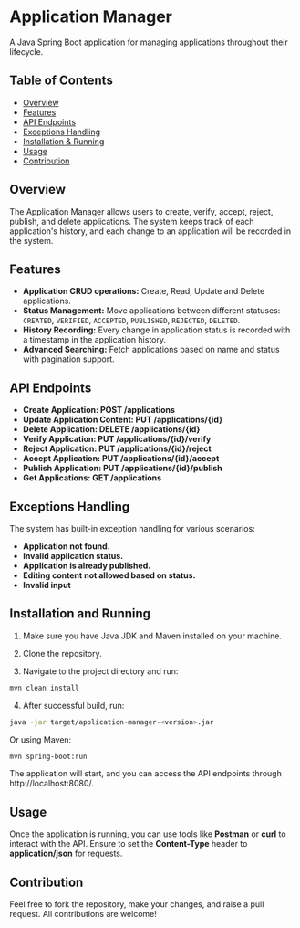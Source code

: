 # Application Manager
A Java Spring Boot application for managing applications throughout their lifecycle.

## Table of Contents
- [Overview](#Overview)
- [Features](#Features)
- [API Endpoints](#API-Endpoints)
- [Exceptions Handling](#Exceptions-Handling)
- [Installation & Running](#Installation-and-Running)
- [Usage](#Usage)
- [Contribution](#Contribution)

## Overview
The Application Manager allows users to create, verify, accept, reject, publish, and delete applications. The system keeps track of each application's history, and each change to an application will be recorded in the system.

## Features
- __Application CRUD operations:__ Create, Read, Update and Delete applications.
- __Status Management:__ Move applications between different statuses: `CREATED`, `VERIFIED`, `ACCEPTED`, `PUBLISHED`, `REJECTED`, `DELETED`.
- __History Recording:__ Every change in application status is recorded with a timestamp in the application history.
- __Advanced Searching:__ Fetch applications based on name and status with pagination support.

## API Endpoints
- __Create Application: POST /applications__
- __Update Application Content: PUT /applications/{id}__
- __Delete Application: DELETE /applications/{id}__
- __Verify Application: PUT /applications/{id}/verify__
- __Reject Application: PUT /applications/{id}/reject__
- __Accept Application: PUT /applications/{id}/accept__
- __Publish Application: PUT /applications/{id}/publish__
- __Get Applications: GET /applications__

## Exceptions Handling
The system has built-in exception handling for various scenarios:

- __Application not found.__
- __Invalid application status.__
- __Application is already published.__
- __Editing content not allowed based on status.__
- __Invalid input__

## Installation and Running
1. Make sure you have Java JDK and Maven installed on your machine.

2. Clone the repository.

3. Navigate to the project directory and run:

```bash
mvn clean install
```
4. After successful build, run:

```bash
java -jar target/application-manager-<version>.jar
```
Or using Maven:

```bash
mvn spring-boot:run
```
The application will start, and you can access the API endpoints through http://localhost:8080/.

## Usage
Once the application is running, you can use tools like __Postman__ or __curl__ to interact with the API. Ensure to set the __Content-Type__ header to __application/json__ for requests.

## Contribution
Feel free to fork the repository, make your changes, and raise a pull request. All contributions are welcome!

